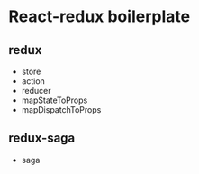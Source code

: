 # React-redux boilerplate
## redux
+ store
+ action
+ reducer
+ mapStateToProps
+ mapDispatchToProps
## redux-saga
+ saga

